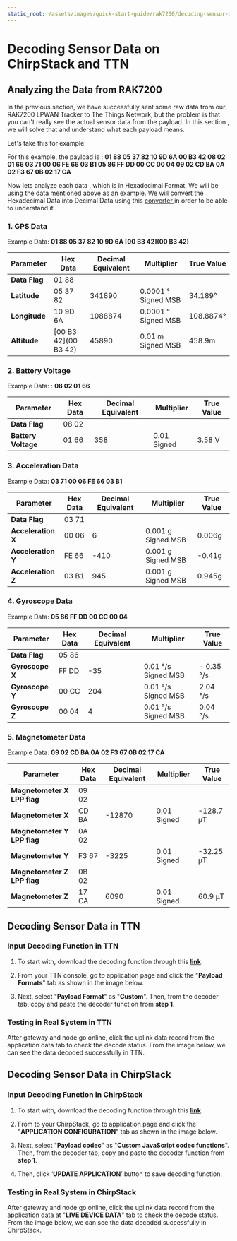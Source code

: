 ```yaml
---
static_root: /assets/images/quick-start-guide/rak7200/decoding-sensor-data
---
```


# Decoding Sensor Data on ChirpStack and TTN

## Analyzing the Data from RAK7200

In the previous section, we have successfully sent some raw data from our RAK7200 LPWAN Tracker to The Things Network, but the problem is that you can't really see the actual sensor data from the payload. In this section , we will solve that and understand what each payload means.

Let's take this for example:

<rk-img
  :src="`${$frontmatter.static_root}/jrd6gnoqaf6eeif4ngky.jpg`"
  width="100%"
  figure-number="1"
  caption="Sample Payload"
/>

For this example, the payload is : **01 88 05 37 82 10 9D 6A 00 B3 42 08 02 01 66 03 71 00 06 FE 66 03 B1 05 86 FF DD 00 CC 00 04 09 02 CD BA 0A 02 F3 67 0B 02 17 CA**

Now lets analyze each data , which is in Hexadecimal Format. We will be using the data mentioned above as an example. We will convert the Hexadecimal Data into Decimal Data using this [converter ](https://www.rapidtables.com/convert/number/hex-to-decimal.html?x=FF)in order to be able to understand it.

<rk-img
  :src="`${$frontmatter.static_root}/hp2ugrvyfdqytyrvmi28.jpg`"
  width="50%"
  figure-number="2"
  caption="Hex to Decimal Converter"
/>

### 1. GPS Data

Example Data: **01 88 05 37 82 10 9D 6A [00 B3 42](00 B3 42)**

| **Parameter** | **Hex Data**           | **Decimal Equivalent** | **Multiplier**      | **True Value** |
| ------------- | ---------------------- | ---------------------- | ------------------- | -------------- |
| **Data Flag** | 01 88                  |                        |                     |                |
| **Latitude**  | 05 37 82               | 341890                 | 0.0001 ° Signed MSB | 34.189°        |
| **Longitude** | 10 9D 6A               | 1088874                | 0.0001 ° Signed MSB | 108.8874°      |
| **Altitude**  | \[00 B3 42\](00 B3 42) | 45890                  | 0.01 m Signed MSB   | 458.9m         |

### 2. Battery Voltage

Example Data: : **08 02 01 66**

| **Parameter**       | **Hex Data** | **Decimal Equivalent** | **Multiplier** | **True Value** |
| ------------------- | ------------ | ---------------------- | -------------- | -------------- |
| **Data Flag**       | 08 02        |                        |                |                |
| **Battery Voltage** | 01 66        | 358                    | 0.01 Signed    | 3.58 V         |

### 3. Acceleration Data

Example Data: **03 71 00 06 FE 66 03 B1**

| **Parameter**      | **Hex Data** | **Decimal Equivalent** | **Multiplier**     | **True Value** |
| ------------------ | ------------ | ---------------------- | ------------------ | -------------- |
| **Data Flag**      | 03 71        |                        |                    |                |
| **Acceleration X** | 00 06        | 6                      | 0.001 g Signed MSB | 0.006g         |
| **Acceleration Y** | FE 66        | -410                   | 0.001 g Signed MSB | -0.41g         |
| **Acceleration Z** | 03 B1        | 945                    | 0.001 g Signed MSB | 0.945g         |

### 4. Gyroscope Data

Example Data: **05 86 FF DD 00 CC 00 04**

| **Parameter**   | **Hex Data** | **Decimal Equivalent** | **Multiplier**      | **True Value** |
| --------------- | ------------ | ---------------------- | ------------------- | -------------- |
| **Data Flag**   | 05 86        |                        |                     |                |
| **Gyroscope X** | FF DD        | -35                    | 0.01 °/s Signed MSB | \- 0.35 °/s    |
| **Gyroscope Y** | 00 CC        | 204                    | 0.01 °/s Signed MSB | 2.04 °/s       |
| **Gyroscope Z** | 00 04        | 4                      | 0.01 °/s Signed MSB | 0.04 °/s       |

### 5. Magnetometer Data

Example Data: **09 02 CD BA 0A 02 F3 67 0B 02 17 CA**

| **Parameter**               | **Hex Data** | **Decimal Equivalent** | **Multiplier** | **True Value** |
| --------------------------- | ------------ | ---------------------- | -------------- | -------------- |
| **Magnetometer X LPP flag** | 09 02        |                        |                |                |
| **Magnetometer X**          | CD BA        | -12870                 | 0.01 Signed    | -128.7 μT      |
| **Magnetometer Y LPP flag** | 0A 02        |                        |                |                |
| **Magnetometer Y**          | F3 67        | -3225                  | 0.01 Signed    | -32.25 μT      |
| **Magnetometer Z LPP flag** | 0B 02        |                        |                |                |
| **Magnetometer Z**          | 17 CA        | 6090                   | 0.01 Signed    | 60.9 μT        |

## Decoding Sensor Data in TTN

### Input Decoding Function in TTN

1. To start with, download the decoding function through this **[link](https://github.com/RAKWireless/RUI_LoRa_node_payload_decoder/blob/master/RUISensorDataDecoder_for_TTN.js)**.

2. From your TTN console, go to application page and click the "**Payload Formats**" tab as shown in the image below.

<rk-img
  :src="`${$frontmatter.static_root}/sldtdovigclybyfohpcb.jpg`"
  width="100%"
  figure-number="3"
  caption="Payload Format at TTN Application Page"
/>

3. Next, select "**Payload Format**" as "**Custom**". Then, from the decoder tab, copy and paste the decoder function from **step 1**.

<rk-img
  :src="`${$frontmatter.static_root}/f4iojgdt1y7tyjhs00ir.jpg`"
  width="90%"
  figure-number="4"
  caption="Inputting the Decoder Function"
/>

### Testing in Real System in TTN

After gateway and node go online, click the uplink data record from the application data tab to check the decode status. From the image below, we can see the data decoded successfully in TTN.

<rk-img
  :src="`${$frontmatter.static_root}/wng5840n8huymngaeg2a.jpg`"
  width="90%"
  figure-number="5"
  caption="Uplink Decoded Data"
/>

## Decoding Sensor Data in ChirpStack

### Input Decoding Function in ChirpStack

1. To start with, download the decoding function through this **[link](https://github.com/RAKWireless/RUI_LoRa_node_payload_decoder/blob/master/RUISensorDataDecoder_for_ChirpStack.js)**.

2. From to your ChirpStack, go to application page and click the "**APPLICATION CONFIGURATION**" tab as shown in the image below.

<rk-img
  :src="`${$frontmatter.static_root}/zjrvbx39f2hb1tzsan9a.jpg`"
  width="100%"
  figure-number="6"
  caption="Application Configuration Tab"
/>

3. Next, select "**Payload codec**" as "**Custom JavaScript codec functions**". Then, from the decoder tab, copy and paste the decoder function from **step 1**.

<rk-img
  :src="`${$frontmatter.static_root}/dxyccziqcihhez5ipyvp.jpg`"
  width="85%"
  figure-number="7"
  caption="Decoded Function in Chirpstack"
/>

4. Then, click ‘**UPDATE APPLICATION**’ button to save decoding function.

### Testing in Real System in ChirpStack

After gateway and node go online, click the uplink data record from the application data at "**LIVE DEVICE DATA**" tab to check the decode status. From the image below, we can see the data decoded successfully in ChirpStack.

<rk-img
  :src="`${$frontmatter.static_root}/f46qt62fzsphhwqnbjft.jpg`"
  width="85%"
  figure-number="8"
  caption="Decode Status in ChirpStack"
/>
